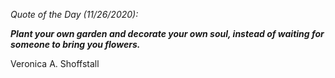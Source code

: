 *Quote of the Day (11/26/2020):*

_**Plant your own garden and decorate your own soul, instead of waiting for someone to bring you flowers.**_

Veronica A. Shoffstall